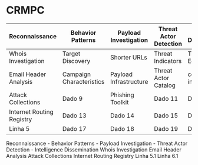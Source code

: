 # CRMPC

| Reconnaissance | Behavior Patterns | Payload Investigation | Threat Actor Detection | Intelligence Dissemination |
|----------|----------|----------|----------|----------|
| Whois Investigation  | Target Discovery  | Shorter URLs   | Threat Indicators  |  Threat Ecosystem  |
| Email Header Analysis  | Campaign Characteristics   | Payload Infrastructure   | Threat Actor Catalog   | consolidation indicator   |
| Attack Collections | Dado 9   |  Phishing Toolkit   | Dado 11  | Dado 12  |
| Internet Routing Registry  | Dado 13  | Dado 14 | Dado 15  | Dado 16  |
| Linha 5  | Dado 17  | Dado 18  | Dado 19  | Dado 20  |





Reconnaissance     - Behavior Patterns - Payload Investigation - Threat Actor Detection - Intelligence Dissemination
Whois Investigation
Email Header Analysis
Attack Collections
Internet Routing Registry
Linha 5.1
Linha 6.1
